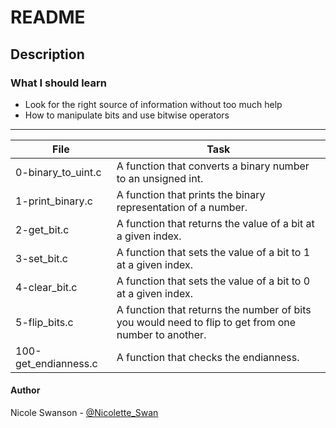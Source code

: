 # README
## Description
### What I should learn
- Look for the right source of information without too much help
- How to manipulate bits and use bitwise operators
---
File | Task
--------|-------
0-binary\_to\_uint.c | A function that converts a binary number to an unsigned int.
1-print\_binary.c | A function that prints the binary representation of a number.
2-get\_bit.c | A function that returns the value of a bit at a given index.
3-set\_bit.c | A function that sets the value of a bit to 1 at a given index.
4-clear\_bit.c | A function that sets the value of a bit to 0 at a given index.
5-flip\_bits.c | A function that returns the number of bits you would need to flip to get from one number to another.
100-get\_endianness.c | A function that checks the endianness.
#### Author
Nicole Swanson - [@Nicolette_Swan](https://twitter.com/Nicolette_Swan)
